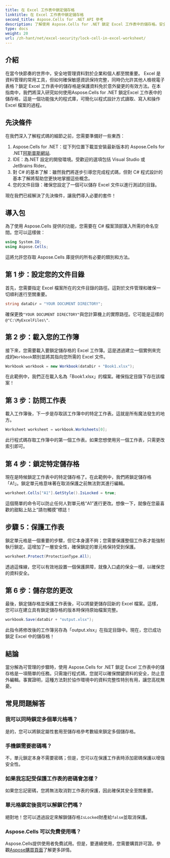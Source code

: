 ```yaml
---
title: 在 Excel 工作表中鎖定儲存格
linktitle: 在 Excel 工作表中鎖定儲存格
second_title: Aspose.Cells for .NET API 參考
description: 了解使用 Aspose.Cells for .NET 鎖定 Excel 工作表中的儲存格。安全資料管理的簡單逐步教學。
type: docs
weight: 20
url: /zh-hant/net/excel-security/lock-cell-in-excel-worksheet/
---
```

## 介紹

在當今快節奏的世界中，安全地管理資料對於企業和個人都至關重要。 Excel 是資料管理的常用工具，但如何確保敏感資訊保持完整，同時仍允許其他人檢視電子表格？鎖定 Excel 工作表中的儲存格是保護資料免於意外變更的有效方法。在本指南中，我們將深入研究如何使用Aspose.Cells for .NET 鎖定Excel 工作表中的儲存格，這是一個功能強大的程式庫，可簡化以程式設計方式讀取、寫入和操作Excel 檔案的過程。

## 先決條件

在我們深入了解程式碼的細節之前，您需要準備好一些東西：

1. Aspose.Cells for .NET：從下列位置下載並安裝最新版本的 Aspose.Cells for .NET[阿斯普斯網站](https://releases.aspose.com/cells/net/).
2. IDE：為.NET 設定的開發環境。受歡迎的選項包括 Visual Studio 或 JetBrains Rider。
3. 對 C# 的基本了解：雖然我們將逐步引導您完成程式碼，但對 C# 程式設計的基本了解將幫助您更快地掌握這些概念。
4. 您的文件目錄：確保您設定了一個可以儲存 Excel 文件以進行測試的目錄。

現在我們已經解決了先決條件，讓我們導入必要的套件！

## 導入包

為了使用 Aspose.Cells 提供的功能，您需要在 C# 檔案頂部匯入所需的命名空間。您可以這樣做：

```csharp
using System.IO;
using Aspose.Cells;
```

這將允許您存取 Aspose.Cells 庫提供的所有必要的類別和方法。

## 第 1 步：設定您的文件目錄

首先，您需要指定 Excel 檔案所在的文件目錄的路徑。這對於文件管理和確保一切順利進行至關重要。 

```csharp
string dataDir = "YOUR DOCUMENT DIRECTORY";
```

確保更換`"YOUR DOCUMENT DIRECTORY"`與您計算機上的實際路徑。它可能是這樣的`@"C:\MyExcelFiles\"`.

## 第 2 步：載入您的工作簿

接下來，您需要載入要鎖定儲存格的 Excel 工作簿。這是透過建立一個實例來完成的`Workbook`類別並將其指向您所需的 Excel 文件。

```csharp
Workbook workbook = new Workbook(dataDir + "Book1.xlsx");
```

在此範例中，我們正在載入名為「Book1.xlsx」的檔案。確保指定目錄下存在該檔案！

## 第 3 步：訪問工作表

載入工作簿後，下一步是存取該工作簿中的特定工作表。這就是所有魔法發生的地方。 

```csharp
Worksheet worksheet = workbook.Worksheets[0];
```

此行程式碼存取工作簿中的第一個工作表。如果您想使用另一個工作表，只需更改索引即可。

## 第 4 步：鎖定特定儲存格 

現在是時候鎖定工作表中的特定儲存格了。在此範例中，我們將鎖定儲存格「A1」。鎖定單元格意味著在取消保護之前無法對其進行編輯。

```csharp
worksheet.Cells["A1"].GetStyle().IsLocked = true;
```

這個簡單的命令可以防止任何人對單元格“A1”進行更改。想像一下，就像在您最喜歡的甜點上貼上“請勿觸摸”標誌！

## 步驟 5：保護工作表

鎖定單元格是一個重要的步驟，但它本身還不夠；您需要保護整個工作表才能強制執行鎖定。這增加了一層安全性，確保鎖定的單元格保持受到保護。

```csharp
worksheet.Protect(ProtectionType.All);
```

透過這條線，您可以有效地設置一個保護屏障，就像入口處的保全一樣，以確保您的資料安全。

## 第 6 步：儲存您的更改

最後，鎖定儲存格並保護工作表後，可以將變更儲存回新的 Excel 檔案。這樣，您可以在建立具有鎖定儲存格的版本時保持原始檔案完整。

```csharp
workbook.Save(dataDir + "output.xlsx");
```

此指令將修改後的工作簿另存為「output.xlsx」在指定目錄中。現在，您已成功鎖定 Excel 中的儲存格！

## 結論

當分解為可管理的步驟時，使用 Aspose.Cells for .NET 鎖定 Excel 工作表中的儲存格是一項簡單的任務。只需幾行程式碼，您就可以確保關鍵資料的安全，防止意外編輯。事實證明，這種方法對於協作環境中的資料完整性特別有用，讓您高枕無憂。

## 常見問題解答

### 我可以同時鎖定多個單元格嗎？
是的，您可以將鎖定屬性套用至儲存格參考數組來鎖定多個儲存格。

### 手機鎖需要密碼嗎？
不，單元鎖定本身不需要密碼；但是，您可以在保護工作表時添加密碼保護以增強安全性。

### 如果我忘記受保護工作表的密碼會怎樣？
如果您忘記密碼，您將無法取消對工作表的保護，因此確保其安全至關重要。

### 單元格鎖定後我可以解鎖它們嗎？
絕對地！您可以透過設定來解鎖儲存格`IsLocked`財產給`false`並取消保護。

### Aspose.Cells 可以免費使用嗎？
 Aspose.Cells提供使用者免費試用。但是，要連續使用，您需要購買許可證。參觀[Aspose購買頁面](https://purchase.aspose.com/buy)了解更多詳情。